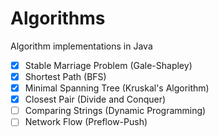 # Algorithms
Algorithm implementations in Java

- [x] Stable Marriage Problem (Gale-Shapley) 
- [x] Shortest Path (BFS) 
- [x] Minimal Spanning Tree (Kruskal's Algorithm) 
- [x] Closest Pair (Divide and Conquer) 
- [ ] Comparing Strings (Dynamic Programming) 
- [ ] Network Flow (Preflow-Push) 
